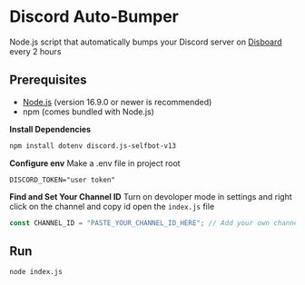 # Discord Auto-Bumper
Node.js script that automatically bumps your Discord server on [Disboard](https://disboard.org/) every 2 hours

## Prerequisites
-   [Node.js](https://nodejs.org/) (version 16.9.0 or newer is recommended)
-   npm (comes bundled with Node.js)

**Install Dependencies**
```bash
npm install dotenv discord.js-selfbot-v13
```

**Configure env**
Make a .env file in project root

```env
DISCORD_TOKEN="user token"
```

**Find and Set Your Channel ID**
Turn on devoloper mode in settings and right click on the channel and copy id
open the `index.js` file
```javascript
const CHANNEL_ID = "PASTE_YOUR_CHANNEL_ID_HERE"; // Add your own channel id
```

## Run
```bash
node index.js
```
